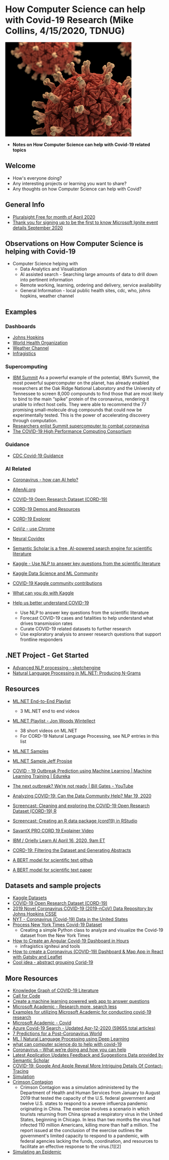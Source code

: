 # How Computer Science can help with Covid-19 Research (Mike Collins, 4/15/2020, TDNUG)

![Covid](./images/cord-19.png)

- **Notes on How Computer Science can help with Covid-19 related topics**

## Welcome

- How's everyone doing?
- Any interesting projects or learning you want to share?
- Any thoughts on how Computer Science can help with Covid?

## General Info

- [Pluralsight Free for month of April 2020](https://www.pluralsight.com)
- [Thank you for signing up to be the first to know Microsoft Ignite event details September 2020](https://www.microsoft.com/en-us/ignite)

## Observations on How Computer Science is helping with Covid-19

- Computer Science helping with
  - Data Analytics and Visualization
  - AI assisted search - Searching large amounts of data to drill down into pertinent information
  - Remote working, learning, ordering and delivery, service availability
  - General Information - local public health sites, cdc, who, johns hopkins, weather channel

## Examples

### Dashboards

- [Johns Hopkins](https://coronavirus.jhu.edu)
- [World Health Organization](https://covid19.who.int)
- [Weather Channel](https://weather.com/coronavirus)
- [Infragistics](https://igniteui.github.io/COVID-19-Dashboard)

### Supercomputing

- [IBM Summit](https://www.ibm.com/thought-leadership/summit-supercomputer)
  As a powerful example of the potential, IBM’s Summit, the most powerful supercomputer on the planet, has already enabled researchers at the Oak Ridge National Laboratory and the University of Tennessee to screen 8,000 compounds to find those that are most likely to bind to the main “spike” protein of the coronavirus, rendering it unable to infect host cells. They were able to recommend the 77 promising small-molecule drug compounds that could now be experimentally tested. This is the power of accelerating discovery through computation.
- [Researchers enlist Summit supercomputer to combat coronavirus](https://youtu.be/IRtBKUeAly4)
- [The COVID-19 High Performance Computing Consortium](https://covid19-hpc-consortium.org)

### Guidance

- [CDC Covid-19 Guidance](https://www.cdc.gov/coronavirus/2019-nCoV/index.html)

### AI Related

- [Coronavirus - how can AI help?](https://melwy.com/blog/coronavirus-how-can-ai-help)

- [AllenAi.org](https://allenai.org)
- [COVID-19 Open Research Dataset (CORD-19)](https://pages.semanticscholar.org/coronavirus-research)

- [CORD-19 Demos and Resources](https://discourse.cord-19.semanticscholar.org/t/cord-19-demos-and-resources/132)

- [CORD-19 Explorer](https://cord-19.apps.allenai.org)
- [CoViz - use Chrome](https://coviz.apps.allenai.org/jnlpba/)
- [Neural Covidex](https://covidex.ai/)

- [Semantic Scholar is a free, AI-powered search engine for scientific literature](http://semanticscholar.org)

- [Kaggle - Use NLP to answer key questions from the scientific literature](https://www.kaggle.com/allen-institute-for-ai/CORD-19-research-challenge/)
- [Kaggle Data Science and ML Community](https://www.kaggle.com/)
- [COVID-19 Kaggle community contributions](https://www.kaggle.com/covid-19-contributions)
- [What can you do with Kaggle](https://youtu.be/TNzDMOg_zsw)
- [Help us better understand COVID-19](https://www.kaggle.com/covid19)
  - Use NLP to answer key questions from the scientific literature 
  - Forecast COVID-19 cases and fatalities to help understand what drives transmission rates
  - Curate COVID-19 related datasets to further research
  - Use exploratory analysis to answer research questions that support frontline responders 

## .NET Project - Get Started

- [Advanced NLP processing - sketchengine](https://app.sketchengine.eu/#dashboard?corpname=preloaded%2Fcovid19)
- [Natural Language Processing in ML.NET: Producing N-Grams](https://youtu.be/dOrRM6RN8jM?list=PLl_upHIj19Zy3o09oICOutbNfXj332czx)

## Resources

- [ML.NET End-to-End Playlist](https://www.youtube.com/playlist?list=PLl_upHIj19ZxKToVL3vVfHOuGCilx0eMK)
  - 3 ML.NET end to end videos
- [ML.NET Playlist - Jon Woods Wintellect](https://www.youtube.com/watch?v=8gVhJKszzzI&list=PLl_upHIj19Zy3o09oICOutbNfXj332czx)
  - 38 short videos on ML.NET
  - For CORD-19 Natural Language Processing, see NLP entries in this list
- [ML.NET Samples](https://github.com/dotnet/machinelearning-samples)
- [ML.NET Sample Jeff Prosise](https://github.com/jeffprosise/ML.NET)
- [COVID - 19 Outbreak Prediction using Machine Learning | Machine Learning Training | Edureka](https://youtu.be/_Hi6_JQesSQ)
- [The next outbreak? We’re not ready | Bill Gates - YouTube](https://www.youtube.com/watch?v=6Af6b_wyiwI)
- [Analyzing COVID-19: Can the Data Community Help? Mar 19, 2020](https://www.youtube.com/watch?v=A0uBdY4Crlg)
- [Screencast: Cleaning and exploring the COVID-19 Open Research Dataset (CORD-19) R](https://www.youtube.com/watch?v=-5HYdBq_PTM)
- [Screencast: Creating an R data package (cord19) in RStudio](https://www.youtube.com/watch?v=F4oUJp76KUY)
- [SavantX PRO CORD 19 Explainer Video](https://www.youtube.com/watch?v=KdPVGjjatFU)

- [IBM / Orielly Learn AI April 16, 2020, 9am ET](https://ibm-learnai.bemyapp.com/?utm_campaign=CORD-19&utm_source=hs_email&utm_medium=email&utm_content=86154985&_hsenc=p2ANqtz-8ToSAdMLDkSqO8jczHvQXNSqlmmwlfPZBKinhiLsUPCHRsjPnxsunynbML9RCz7TlhxMLyk1VZ61caMSir2q4PwkcWKw&_hsmi=86154985)
- [CORD-19: Filtering the Dataset and Generating Abstracts](https://community.ibm.com/community/user/datascience/blogs/nick-acosta1/2020/04/02/cord-19-preprocessing-the-dataset-and-preparing-fo)
- [A BERT model for scientific text github](https://github.com/allenai/scibert)
- [A BERT model for scientific text paper](https://arxiv.org/abs/1903.10676)

## Datasets and sample projects

- [Kaggle Datasets](https://www.kaggle.com/covid-19-contributions#Hypertension)
- [COVID-19 Open Research Dataset (CORD-19)](https://pages.semanticscholar.org/coronavirus-research)
- [2019 Novel Coronavirus COVID-19 (2019-nCoV) Data Repository by Johns Hopkins CSSE](https://github.com/CSSEGISandData/COVID-19)
- [NYT - Coronavirus (Covid-19) Data in the United States](https://github.com/nytimes/covid-19-data)
- [Process New York Times Covid-19 Dataset](https://towardsdatascience.com/analyze-ny-times-covid-19-dataset-86c802164210)
  - Creating a simple Python class to analyze and visualize the Covid-19 dataset from the New York Times
- [How to Create an Angular Covid-19 Dashboard in Hours](https://www.infragistics.com/community/blogs/b/infragistics/posts/create-covid_2d00_19-dashboard)
  - infragistics igniteui and tools
- [How to create a Coronavirus (COVID-19) Dashboard & Map App in React with Gatsby and Leaflet](https://www.freecodecamp.org/news/how-to-create-a-coronavirus-covid-19-dashboard-map-app-in-react-with-gatsby-and-leaflet)
- [Cool idea - abstract grouping Corid-19](https://towardsdatascience.com/how-to-get-started-analyzing-covid-19-data-808822437c32)

## More Resources

- [Knowledge Graph of COVID-19 Literature](https://ds-covid19.res.ibm.com/about)
- [Call for Code](https://developer.ibm.com/callforcode)
- [Create a machine learning powered web app to answer questions](https://github.com/IBM/MAX-Question-Answering-Web-App/blob/master/README.md)
- [Microsoft Academic - Research more, search less](https://academic.microsoft.com/home)
- [Examples for utilizing Microsoft Academic for conducting covid-19 research](https://github.com/microsoft/mag-covid19-research-examples)
- [Microsoft Academic - Covid](https://academic.microsoft.com/search?q=coronavirus%20disease%202019&qe=%40%40%40Composite(F.FN%3D%3D%27coronavirus%20disease%202019%27)&f=&orderBy=0&skip=0&take=10)
- [Azure Covid-19 Search - Updated Apr-12-2020 (59655 total articles)](https://covid19search.azurewebsites.net/home)
- [7 Predictions for a Post-Coronavirus World](https://marker.medium.com/7-predictions-for-a-post-coronavirus-world-aaac052c8514)
- [ML | Natural Language Processing using Deep Learning](https://www.geeksforgeeks.org/ml-natural-language-processing-using-deep-learning/)
- [what can computer science do to help with covid-19](https://www.bing.com/search?q=what+can+computer+science+do+to+help+with+covid-19&form=EDNTHB&mkt=en-us&httpsmsn=1&msnews=1&rec_search=1&plvar=0&refig=fce5838e3f934982883f53184cc00e44&PC=LCTS)
- [Coronavirus – What we’re doing and how you can help](https://foldingathome.org/covid19)
- [Latest Application Updates Feedback and Suggestions Data provided by Semantic Scholar ](https://www.kaggle.com/paultimothymooney/most-common-words-in-the-cord-19-dataset)
- [COVID-19: Google And Apple Reveal More Intriguing Details Of Contact-Tracing](https://www.forbes.com/sites/forbes-personal-shopper/2020/04/13/5-of-the-best-2-in-1-laptops/#560674d526c4)
- [Simulation](http://covidsim.eu)
- [Crimson Contagion](https://en.wikipedia.org/wiki/Crimson_Contagion)
  - Crimson Contagion was a simulation administered by the Department of Health and Human Services from January to August 2019 that tested the capacity of the U.S. federal government and twelve U.S. states to respond to a severe influenza pandemic originating in China. The exercise involves a scenario in which tourists returning from China spread a respiratory virus in the United States, beginning in Chicago. In less than two months the virus had infected 110 million Americans, killing more than half a million. The report issued at the conclusion of the exercise outlines the government's limited capacity to respond to a pandemic, with federal agencies lacking the funds, coordination, and resources to facilitate an effective response to the virus.[1][2]
- [Simulating an Epidemic](https://youtu.be/gxAaO2rsdIs)

